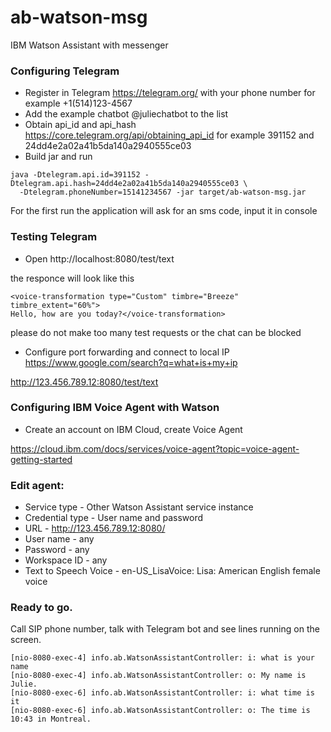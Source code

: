 # ab-watson-msg
IBM Watson Assistant with messenger

### Configuring Telegram
* Register in Telegram https://telegram.org/ with your phone number for example +1(514)123-4567
* Add the example chatbot @juliechatbot to the list
* Obtain api_id and api_hash https://core.telegram.org/api/obtaining_api_id
for example 391152 and 24dd4e2a02a41b5da140a2940555ce03
* Build jar and run
```
java -Dtelegram.api.id=391152 -Dtelegram.api.hash=24dd4e2a02a41b5da140a2940555ce03 \
  -Dtelegram.phoneNumber=15141234567 -jar target/ab-watson-msg.jar
```

For the first run the application will ask for an sms code, input it in console

### Testing Telegram
* Open http://localhost:8080/test/text

the responce will look like this
```
<voice-transformation type="Custom" timbre="Breeze" timbre_extent="60%">
Hello, how are you today?</voice-transformation>
```
please do not make too many test requests or the chat can be blocked
* Configure port forwarding and connect to local IP https://www.google.com/search?q=what+is+my+ip

http://123.456.789.12:8080/test/text

### Configuring IBM Voice Agent with Watson
* Create an account on IBM Cloud, create Voice Agent

https://cloud.ibm.com/docs/services/voice-agent?topic=voice-agent-getting-started

### Edit agent:
* Service type - Other Watson Assistant service instance
* Credential type - User name and password
* URL - http://123.456.789.12:8080/
* User name - any
* Password - any
* Workspace ID - any
* Text to Speech Voice - en-US_LisaVoice: Lisa: American English female voice

### Ready to go.
Call SIP phone number, talk with Telegram bot and see lines running on the screen.
```
[nio-8080-exec-4] info.ab.WatsonAssistantController: i: what is your name
[nio-8080-exec-4] info.ab.WatsonAssistantController: o: My name is Julie.
[nio-8080-exec-6] info.ab.WatsonAssistantController: i: what time is it
[nio-8080-exec-6] info.ab.WatsonAssistantController: o: The time is 10:43 in Montreal.
```
